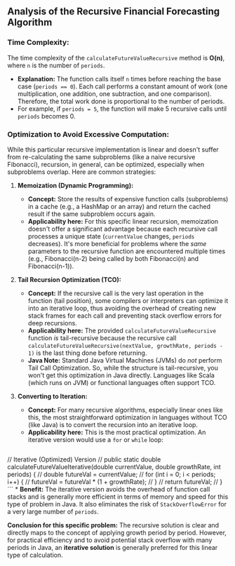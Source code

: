 ## Analysis of the Recursive Financial Forecasting Algorithm

### Time Complexity:

The time complexity of the `calculateFutureValueRecursive` method is **O(n)**, where `n` is the number of `periods`.

*   **Explanation:** The function calls itself `n` times before reaching the base case (`periods == 0`). Each call performs a constant amount of work (one multiplication, one addition, one subtraction, and one comparison). Therefore, the total work done is proportional to the number of periods.
*   For example, if `periods = 5`, the function will make 5 recursive calls until `periods` becomes 0.

### Optimization to Avoid Excessive Computation:

While this particular recursive implementation is linear and doesn't suffer from re-calculating the same subproblems (like a naive recursive Fibonacci), recursion, in general, can be optimized, especially when subproblems overlap. Here are common strategies:

1.  **Memoization (Dynamic Programming):**
    *   **Concept:** Store the results of expensive function calls (subproblems) in a cache (e.g., a HashMap or an array) and return the cached result if the same subproblem occurs again.
    *   **Applicability here:** For this specific linear recursion, memoization doesn't offer a significant advantage because each recursive call processes a unique state (`currentValue` changes, `periods` decreases). It's more beneficial for problems where the *same* parameters to the recursive function are encountered multiple times (e.g., Fibonacci(n-2) being called by both Fibonacci(n) and Fibonacci(n-1)).

2.  **Tail Recursion Optimization (TCO):**
    *   **Concept:** If the recursive call is the very last operation in the function (tail position), some compilers or interpreters can optimize it into an iterative loop, thus avoiding the overhead of creating new stack frames for each call and preventing stack overflow errors for deep recursions.
    *   **Applicability here:** The provided `calculateFutureValueRecursive` function *is* tail-recursive because the recursive call `calculateFutureValueRecursive(nextValue, growthRate, periods - 1)` is the last thing done before returning.
    *   **Java Note:** Standard Java Virtual Machines (JVMs) do *not* perform Tail Call Optimization. So, while the structure is tail-recursive, you won't get this optimization in Java directly. Languages like Scala (which runs on JVM) or functional languages often support TCO.

3.  **Converting to Iteration:**
    *   **Concept:** For many recursive algorithms, especially linear ones like this, the most straightforward optimization in languages without TCO (like Java) is to convert the recursion into an iterative loop.
    *   **Applicability here:** This is the most practical optimization. An iterative version would use a `for` or `while` loop:

    ```java
//     Iterative (Optimized) Version
//    public static double calculateFutureValueIterative(double currentValue, double growthRate, int periods) {
//        double futureVal = currentValue;
//        for (int i = 0; i < periods; i++) {
//            futureVal = futureVal * (1 + growthRate);
//        }
//        return futureVal;
//    }
    ```
    *   **Benefit:** The iterative version avoids the overhead of function call stacks and is generally more efficient in terms of memory and speed for this type of problem in Java. It also eliminates the risk of `StackOverflowError` for a very large number of `periods`.

**Conclusion for this specific problem:**
The recursive solution is clear and directly maps to the concept of applying growth period by period. However, for practical efficiency and to avoid potential stack overflow with many periods in Java, an **iterative solution** is generally preferred for this linear type of calculation.
